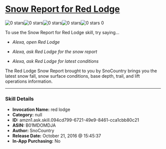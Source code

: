 # [Snow Report for Red Lodge](http://alexa.amazon.com/#skills/amzn1.ask.skill.094cd799-6721-49e9-8461-cca1cbb80c21)
![0 stars](../../images/ic_star_border_black_18dp_1x.png)![0 stars](../../images/ic_star_border_black_18dp_1x.png)![0 stars](../../images/ic_star_border_black_18dp_1x.png)![0 stars](../../images/ic_star_border_black_18dp_1x.png)![0 stars](../../images/ic_star_border_black_18dp_1x.png) 0

To use the Snow Report for Red Lodge skill, try saying...

* *Alexa, open Red Lodge*

* *Alexa, ask Red Lodge for the snow report*

* *Alexa, ask Red Lodge for latest conditions*

The Red Lodge Snow Report brought to you by SnoCountry brings you the latest snow fall, snow surface conditions,  base depth, trail, and lift operations information.

***

### Skill Details

* **Invocation Name:** red lodge
* **Category:** null
* **ID:** amzn1.ask.skill.094cd799-6721-49e9-8461-cca1cbb80c21
* **ASIN:** B01MDOMDJA
* **Author:** SnoCountry
* **Release Date:** October 21, 2016 @ 15:45:37
* **In-App Purchasing:** No
